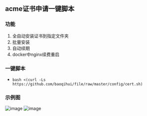 ## acme证书申请一键脚本
### 功能
1. 全自动安装证书到指定文件夹
2. 批量安装
3. 自动续期
4. docker中nginx续费重启
### 一键脚本
+ ```bash <(curl -Ls https://github.com/baoqihui/file/raw/master/config/cert.sh)```
### 示例图
![image](https://user-images.githubusercontent.com/50536515/154844456-c7b49470-323d-421b-8c8b-73f8ed29b1bb.png)
![image](https://user-images.githubusercontent.com/50536515/154844580-602b13c4-255f-4b64-96ad-8f1601fd8fe4.png)

